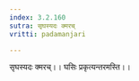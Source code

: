 ```yaml
---
index: 3.2.160
sutra: सृघस्यदः क्मरच्
vritti: padamanjari

---
```

सृघस्यदः क्मरच्।। घसिः प्रकृत्यन्तरमस्ति।। 